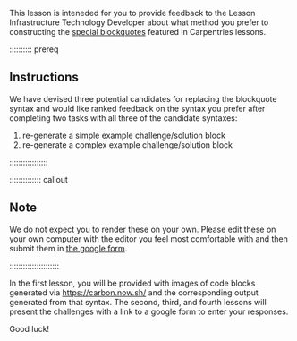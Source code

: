 This lesson is inteneded for you to provide feedback to the Lesson Infrastructure
Technology Developer about what method you prefer to constructing the [special
blockquotes](https://carpentries.github.io/lesson-example/04-formatting/index.html#special-blockquotes)
featured in Carpentries lessons.

:::::::::: prereq

## Instructions

We have devised three potential candidates for replacing the blockquote syntax 
and would like ranked feedback on the syntax you prefer after completing two 
tasks with all three of the candidate syntaxes:
 
 1. re-generate a simple example challenge/solution block
 2. re-generate a complex example challenge/solution block
 
:::::::::::::::::


:::::::::::::: callout

## Note

We do not expect you to render these on your own. Please edit these on your own
computer with the editor you feel most comfortable with and then submit them
in [the google form](https://forms.gle/dFD9Xs2cNw8qnKts5). 

::::::::::::::::::::::

In the first lesson, you will be provided with images of code blocks generated 
via <https://carbon.now.sh/> and the corresponding output generated from that
syntax. The second, third, and fourth lessons will present the challenges with
a link to a google form to enter your responses.

Good luck!
